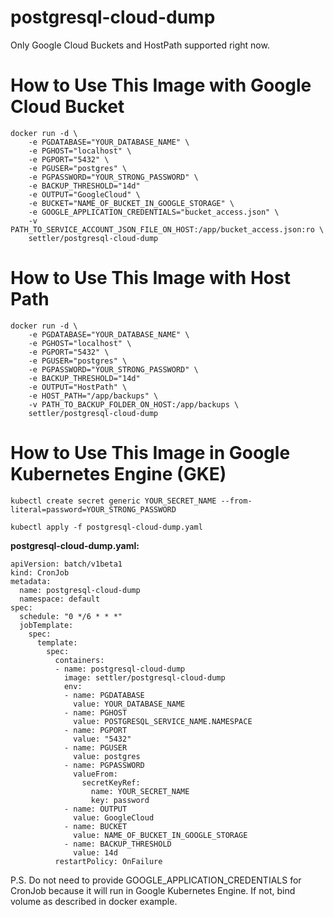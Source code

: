 # postgresql-cloud-dump
Only Google Cloud Buckets and HostPath supported right now.

# How to Use This Image with Google Cloud Bucket
```
docker run -d \
    -e PGDATABASE="YOUR_DATABASE_NAME" \
    -e PGHOST="localhost" \
    -e PGPORT="5432" \
    -e PGUSER="postgres" \
    -e PGPASSWORD="YOUR_STRONG_PASSWORD" \
    -e BACKUP_THRESHOLD="14d"
    -e OUTPUT="GoogleCloud" \
    -e BUCKET="NAME_OF_BUCKET_IN_GOOGLE_STORAGE" \
    -e GOOGLE_APPLICATION_CREDENTIALS="bucket_access.json" \
    -v PATH_TO_SERVICE_ACCOUNT_JSON_FILE_ON_HOST:/app/bucket_access.json:ro \
    settler/postgresql-cloud-dump
```

# How to Use This Image with Host Path
```
docker run -d \
    -e PGDATABASE="YOUR_DATABASE_NAME" \
    -e PGHOST="localhost" \
    -e PGPORT="5432" \
    -e PGUSER="postgres" \
    -e PGPASSWORD="YOUR_STRONG_PASSWORD" \
    -e BACKUP_THRESHOLD="14d"
    -e OUTPUT="HostPath" \
    -e HOST_PATH="/app/backups" \
    -v PATH_TO_BACKUP_FOLDER_ON_HOST:/app/backups \
    settler/postgresql-cloud-dump
```

# How to Use This Image in Google Kubernetes Engine (GKE)
`kubectl create secret generic YOUR_SECRET_NAME --from-literal=password=YOUR_STRONG_PASSWORD`

`kubectl apply -f postgresql-cloud-dump.yaml`

**postgresql-cloud-dump.yaml:**
```
apiVersion: batch/v1beta1
kind: CronJob
metadata:
  name: postgresql-cloud-dump
  namespace: default
spec:
  schedule: "0 */6 * * *"
  jobTemplate:
    spec:
      template:
        spec:
          containers:
          - name: postgresql-cloud-dump
            image: settler/postgresql-cloud-dump
            env:
            - name: PGDATABASE
              value: YOUR_DATABASE_NAME
            - name: PGHOST
              value: POSTGRESQL_SERVICE_NAME.NAMESPACE
            - name: PGPORT
              value: "5432"
            - name: PGUSER
              value: postgres
            - name: PGPASSWORD
              valueFrom:
                secretKeyRef:
                  name: YOUR_SECRET_NAME
                  key: password
            - name: OUTPUT
              value: GoogleCloud
            - name: BUCKET
              value: NAME_OF_BUCKET_IN_GOOGLE_STORAGE
            - name: BACKUP_THRESHOLD
              value: 14d 
          restartPolicy: OnFailure
```
P.S. Do not need to provide GOOGLE_APPLICATION_CREDENTIALS for CronJob because it will run in Google Kubernetes Engine. If not, bind volume as described in docker example.
